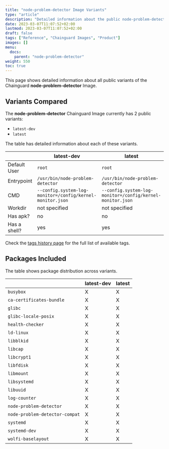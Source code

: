 ```yaml
---
title: "node-problem-detector Image Variants"
type: "article"
description: "Detailed information about the public node-problem-detector Chainguard Image variants"
date: 2023-03-07T11:07:52+02:00
lastmod: 2023-03-07T11:07:52+02:00
draft: false
tags: ["Reference", "Chainguard Images", "Product"]
images: []
menu:
  docs:
    parent: "node-problem-detector"
weight: 550
toc: true
---
```


This page shows detailed information about all public variants of the Chainguard **node-problem-detector** Image.

## Variants Compared
The **node-problem-detector** Chainguard Image currently has 2 public variants: 

- `latest-dev`
- `latest`

The table has detailed information about each of these variants.

|              | latest-dev                                                | latest                                                    |
|--------------|-----------------------------------------------------------|-----------------------------------------------------------|
| Default User | `root`                                                    | `root`                                                    |
| Entrypoint   | `/usr/bin/node-problem-detector`                          | `/usr/bin/node-problem-detector`                          |
| CMD          | `--config.system-log-monitor=/config/kernel-monitor.json` | `--config.system-log-monitor=/config/kernel-monitor.json` |
| Workdir      | not specified                                             | not specified                                             |
| Has apk?     | no                                                        | no                                                        |
| Has a shell? | yes                                                       | yes                                                       |

Check the [tags history page](/chainguard/chainguard-images/reference/node-problem-detector/tags_history/) for the full list of available tags.

## Packages Included
The table shows package distribution across variants.

|                                | latest-dev | latest |
|--------------------------------|------------|--------|
| `busybox`                      | X          | X      |
| `ca-certificates-bundle`       | X          | X      |
| `glibc`                        | X          | X      |
| `glibc-locale-posix`           | X          | X      |
| `health-checker`               | X          | X      |
| `ld-linux`                     | X          | X      |
| `libblkid`                     | X          | X      |
| `libcap`                       | X          | X      |
| `libcrypt1`                    | X          | X      |
| `libfdisk`                     | X          | X      |
| `libmount`                     | X          | X      |
| `libsystemd`                   | X          | X      |
| `libuuid`                      | X          | X      |
| `log-counter`                  | X          | X      |
| `node-problem-detector`        | X          | X      |
| `node-problem-detector-compat` | X          | X      |
| `systemd`                      | X          | X      |
| `systemd-dev`                  | X          | X      |
| `wolfi-baselayout`             | X          | X      |
